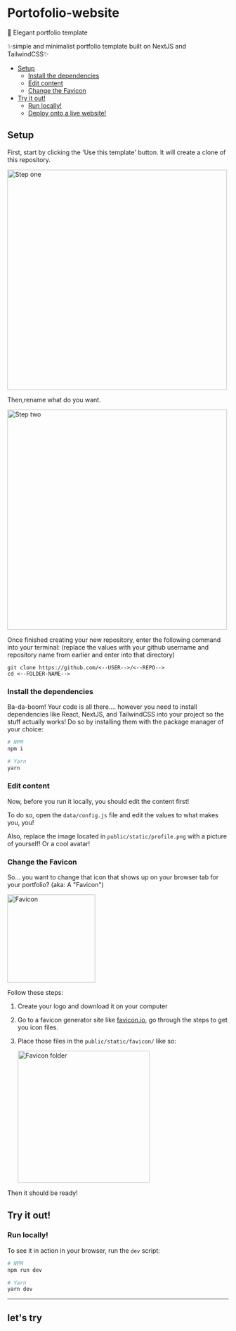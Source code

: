 # Portofolio-website
🌟️ Elegant portfolio template

 ✨simple and minimalist portfolio template built on NextJS and TailwindCSS✨

* [Setup](#setup)
    * [Install the dependencies](#install-the-dependencies)
    * [Edit content](#edit-content)
    * [Change the Favicon](#change-the-favicon)
* [Try it out!](#try-it-out)
    * [Run locally!](#run-locally)
    * [Deploy onto a live website!](#deploy-onto-a-live-website)



## Setup

First, start by clicking the 'Use this template' button. It will create a clone of this repository.

<img src="step1.png" alt="Step one" width="500" />

Then,rename what do you want.

<img src="step2.png" alt="Step two" width="500" />

Once finished creating your new repository, enter the following command into your terminal: (replace the values with your github username and repository name from earlier and enter into that directory)

```
git clone https://github.com/<--USER-->/<--REPO-->
cd <--FOLDER-NAME-->
```

### Install the dependencies

Ba-da-boom! Your code is all there.... however you need to install dependencies like React, NextJS, and TailwindCSS into your project so the stuff actually works! Do so by installing them with the package manager of your choice:

```bash
# NPM
npm i

# Yarn
yarn
```

### Edit content

Now, before you run it locally, you should edit the content first!

To do so, open the `data/config.js` file and edit the values to what makes you, you!

Also, replace the image located in `public/static/profile.png` with a picture of yourself! Or a cool avatar!

### Change the Favicon

So... you want to change that icon that shows up on your browser tab for your portfolio? (aka: A "Favicon")

<img src="./changeFavicon.png" alt="Favicon" width="200" />

Follow these steps:

1. Create your logo and download it on your computer
2. Go to a favicon generator site like [favicon.io](https://favicon.io), go through the steps to get you icon files.
3. Place those files in the `public/static/favicon/` like so:

    <img src="./faviconFolder.png" alt="Favicon folder" width="300" />

Then it should be ready!

## Try it out!

### Run locally!

To see it in action in your browser, run the `dev` script:

```bash
# NPM
npm run dev

# Yarn
yarn dev
```




---------
let's try 
---------
